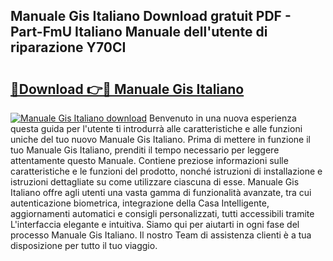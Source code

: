 ## Manuale Gis Italiano Download gratuit PDF - Part-FmU Italiano Manuale dell'utente di riparazione Y70CI

# <h2><a href="http://dff3mi.blite.top/?on=Manuale+Gis+Italiano">🔗Download 👉🔴 Manuale Gis Italiano</a></h2>

[![Manuale Gis Italiano download](https://i.imgur.com/lujVjoI.png)](http://dff3mi.blite.top/?on=Manuale+Gis+Italiano)
Benvenuto in una nuova esperienza questa guida per l'utente ti introdurrà alle caratteristiche e alle funzioni uniche del tuo nuovo Manuale Gis Italiano. Prima di mettere in funzione il tuo Manuale Gis Italiano, prenditi il tempo necessario per leggere attentamente questo Manuale. Contiene preziose informazioni sulle caratteristiche e le funzioni del prodotto, nonché istruzioni di installazione e istruzioni dettagliate su come utilizzare ciascuna di esse. Manuale Gis Italiano offre agli utenti una vasta gamma di funzionalità avanzate, tra cui autenticazione biometrica, integrazione della Casa Intelligente, aggiornamenti automatici e consigli personalizzati, tutti accessibili tramite L'interfaccia elegante e intuitiva. Siamo qui per aiutarti in ogni fase del processo Manuale Gis Italiano. Il nostro Team di assistenza clienti è a tua disposizione per tutto il tuo viaggio.
